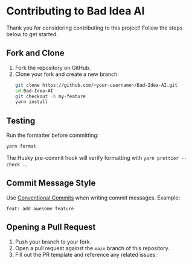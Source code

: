 # Contributing to Bad Idea AI

Thank you for considering contributing to this project! Follow the steps below to get started.

## Fork and Clone

1. Fork the repository on GitHub.
2. Clone your fork and create a new branch:
   ```sh
   git clone https://github.com/<your-username>/Bad-Idea-AI.git
   cd Bad-Idea-AI
   git checkout -b my-feature
   yarn install
   ```

## Testing

Run the formatter before committing:

```sh
yarn format
```

The Husky pre-commit hook will verify formatting with `yarn prettier --check .`.

## Commit Message Style

Use [Conventional Commits](https://www.conventionalcommits.org/en/v1.0.0/) when writing commit messages. Example:

```
feat: add awesome feature
```

## Opening a Pull Request

1. Push your branch to your fork.
2. Open a pull request against the `main` branch of this repository.
3. Fill out the PR template and reference any related issues.
